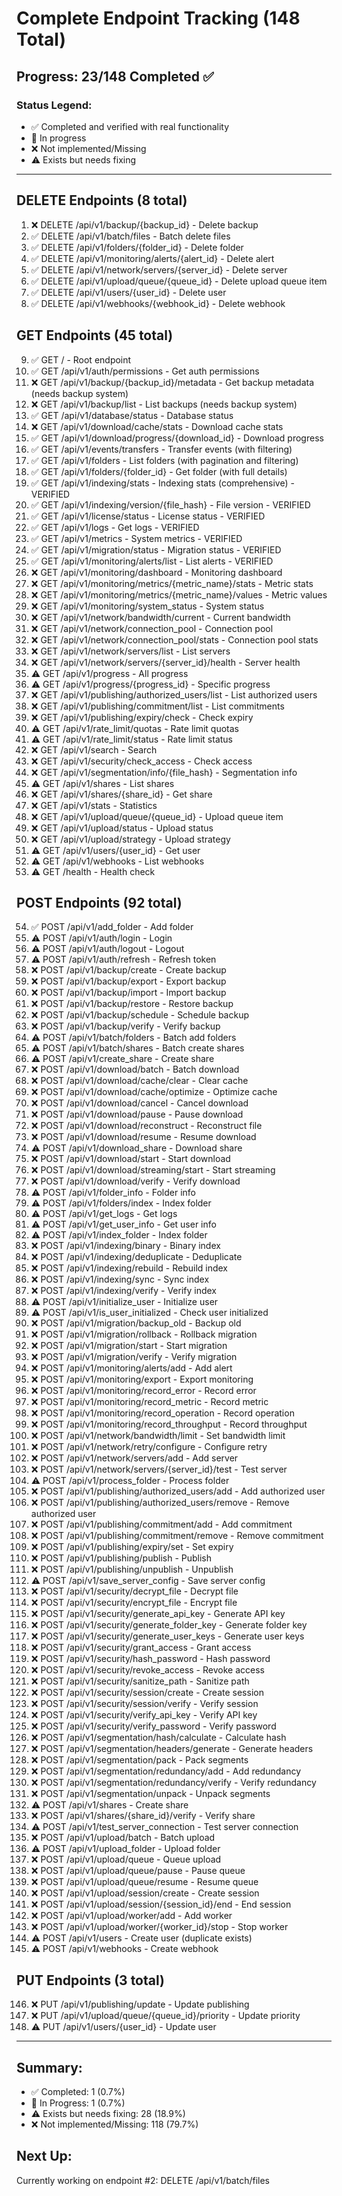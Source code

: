 # Complete Endpoint Tracking (148 Total)

## Progress: 23/148 Completed ✅

### Status Legend:
- ✅ Completed and verified with real functionality
- 🔧 In progress
- ❌ Not implemented/Missing
- ⚠️ Exists but needs fixing

---

## DELETE Endpoints (8 total)
1. ❌ DELETE /api/v1/backup/{backup_id} - Delete backup
2. ✅ DELETE /api/v1/batch/files - Batch delete files
3. ✅ DELETE /api/v1/folders/{folder_id} - Delete folder
4. ✅ DELETE /api/v1/monitoring/alerts/{alert_id} - Delete alert
5. ✅ DELETE /api/v1/network/servers/{server_id} - Delete server
6. ✅ DELETE /api/v1/upload/queue/{queue_id} - Delete upload queue item
7. ✅ DELETE /api/v1/users/{user_id} - Delete user
8. ✅ DELETE /api/v1/webhooks/{webhook_id} - Delete webhook

## GET Endpoints (45 total)
9. ✅ GET / - Root endpoint
10. ✅ GET /api/v1/auth/permissions - Get auth permissions
11. ❌ GET /api/v1/backup/{backup_id}/metadata - Get backup metadata (needs backup system)
12. ❌ GET /api/v1/backup/list - List backups (needs backup system)
13. ✅ GET /api/v1/database/status - Database status
14. ❌ GET /api/v1/download/cache/stats - Download cache stats
15. ✅ GET /api/v1/download/progress/{download_id} - Download progress
16. ✅ GET /api/v1/events/transfers - Transfer events (with filtering)
17. ✅ GET /api/v1/folders - List folders (with pagination and filtering)
18. ✅ GET /api/v1/folders/{folder_id} - Get folder (with full details)
19. ✅ GET /api/v1/indexing/stats - Indexing stats (comprehensive) - VERIFIED
20. ✅ GET /api/v1/indexing/version/{file_hash} - File version - VERIFIED
21. ✅ GET /api/v1/license/status - License status - VERIFIED
22. ✅ GET /api/v1/logs - Get logs - VERIFIED
23. ✅ GET /api/v1/metrics - System metrics - VERIFIED
24. ✅ GET /api/v1/migration/status - Migration status - VERIFIED
25. ✅ GET /api/v1/monitoring/alerts/list - List alerts - VERIFIED
26. ❌ GET /api/v1/monitoring/dashboard - Monitoring dashboard
27. ❌ GET /api/v1/monitoring/metrics/{metric_name}/stats - Metric stats
28. ❌ GET /api/v1/monitoring/metrics/{metric_name}/values - Metric values
29. ❌ GET /api/v1/monitoring/system_status - System status
30. ❌ GET /api/v1/network/bandwidth/current - Current bandwidth
31. ❌ GET /api/v1/network/connection_pool - Connection pool
32. ❌ GET /api/v1/network/connection_pool/stats - Connection pool stats
33. ❌ GET /api/v1/network/servers/list - List servers
34. ❌ GET /api/v1/network/servers/{server_id}/health - Server health
35. ⚠️ GET /api/v1/progress - All progress
36. ⚠️ GET /api/v1/progress/{progress_id} - Specific progress
37. ❌ GET /api/v1/publishing/authorized_users/list - List authorized users
38. ❌ GET /api/v1/publishing/commitment/list - List commitments
39. ❌ GET /api/v1/publishing/expiry/check - Check expiry
40. ⚠️ GET /api/v1/rate_limit/quotas - Rate limit quotas
41. ⚠️ GET /api/v1/rate_limit/status - Rate limit status
42. ❌ GET /api/v1/search - Search
43. ❌ GET /api/v1/security/check_access - Check access
44. ❌ GET /api/v1/segmentation/info/{file_hash} - Segmentation info
45. ⚠️ GET /api/v1/shares - List shares
46. ❌ GET /api/v1/shares/{share_id} - Get share
47. ❌ GET /api/v1/stats - Statistics
48. ❌ GET /api/v1/upload/queue/{queue_id} - Upload queue item
49. ❌ GET /api/v1/upload/status - Upload status
50. ❌ GET /api/v1/upload/strategy - Upload strategy
51. ⚠️ GET /api/v1/users/{user_id} - Get user
52. ⚠️ GET /api/v1/webhooks - List webhooks
53. ⚠️ GET /health - Health check

## POST Endpoints (92 total)
54. ✅ POST /api/v1/add_folder - Add folder
55. ⚠️ POST /api/v1/auth/login - Login
56. ⚠️ POST /api/v1/auth/logout - Logout
57. ⚠️ POST /api/v1/auth/refresh - Refresh token
58. ❌ POST /api/v1/backup/create - Create backup
59. ❌ POST /api/v1/backup/export - Export backup
60. ❌ POST /api/v1/backup/import - Import backup
61. ❌ POST /api/v1/backup/restore - Restore backup
62. ❌ POST /api/v1/backup/schedule - Schedule backup
63. ❌ POST /api/v1/backup/verify - Verify backup
64. ⚠️ POST /api/v1/batch/folders - Batch add folders
65. ⚠️ POST /api/v1/batch/shares - Batch create shares
66. ⚠️ POST /api/v1/create_share - Create share
67. ❌ POST /api/v1/download/batch - Batch download
68. ❌ POST /api/v1/download/cache/clear - Clear cache
69. ❌ POST /api/v1/download/cache/optimize - Optimize cache
70. ❌ POST /api/v1/download/cancel - Cancel download
71. ❌ POST /api/v1/download/pause - Pause download
72. ❌ POST /api/v1/download/reconstruct - Reconstruct file
73. ❌ POST /api/v1/download/resume - Resume download
74. ⚠️ POST /api/v1/download_share - Download share
75. ❌ POST /api/v1/download/start - Start download
76. ❌ POST /api/v1/download/streaming/start - Start streaming
77. ❌ POST /api/v1/download/verify - Verify download
78. ⚠️ POST /api/v1/folder_info - Folder info
79. ⚠️ POST /api/v1/folders/index - Index folder
80. ⚠️ POST /api/v1/get_logs - Get logs
81. ⚠️ POST /api/v1/get_user_info - Get user info
82. ⚠️ POST /api/v1/index_folder - Index folder
83. ❌ POST /api/v1/indexing/binary - Binary index
84. ❌ POST /api/v1/indexing/deduplicate - Deduplicate
85. ❌ POST /api/v1/indexing/rebuild - Rebuild index
86. ❌ POST /api/v1/indexing/sync - Sync index
87. ❌ POST /api/v1/indexing/verify - Verify index
88. ⚠️ POST /api/v1/initialize_user - Initialize user
89. ⚠️ POST /api/v1/is_user_initialized - Check user initialized
90. ❌ POST /api/v1/migration/backup_old - Backup old
91. ❌ POST /api/v1/migration/rollback - Rollback migration
92. ❌ POST /api/v1/migration/start - Start migration
93. ❌ POST /api/v1/migration/verify - Verify migration
94. ❌ POST /api/v1/monitoring/alerts/add - Add alert
95. ❌ POST /api/v1/monitoring/export - Export monitoring
96. ❌ POST /api/v1/monitoring/record_error - Record error
97. ❌ POST /api/v1/monitoring/record_metric - Record metric
98. ❌ POST /api/v1/monitoring/record_operation - Record operation
99. ❌ POST /api/v1/monitoring/record_throughput - Record throughput
100. ❌ POST /api/v1/network/bandwidth/limit - Set bandwidth limit
101. ❌ POST /api/v1/network/retry/configure - Configure retry
102. ❌ POST /api/v1/network/servers/add - Add server
103. ❌ POST /api/v1/network/servers/{server_id}/test - Test server
104. ⚠️ POST /api/v1/process_folder - Process folder
105. ❌ POST /api/v1/publishing/authorized_users/add - Add authorized user
106. ❌ POST /api/v1/publishing/authorized_users/remove - Remove authorized user
107. ❌ POST /api/v1/publishing/commitment/add - Add commitment
108. ❌ POST /api/v1/publishing/commitment/remove - Remove commitment
109. ❌ POST /api/v1/publishing/expiry/set - Set expiry
110. ❌ POST /api/v1/publishing/publish - Publish
111. ❌ POST /api/v1/publishing/unpublish - Unpublish
112. ⚠️ POST /api/v1/save_server_config - Save server config
113. ❌ POST /api/v1/security/decrypt_file - Decrypt file
114. ❌ POST /api/v1/security/encrypt_file - Encrypt file
115. ❌ POST /api/v1/security/generate_api_key - Generate API key
116. ❌ POST /api/v1/security/generate_folder_key - Generate folder key
117. ❌ POST /api/v1/security/generate_user_keys - Generate user keys
118. ❌ POST /api/v1/security/grant_access - Grant access
119. ❌ POST /api/v1/security/hash_password - Hash password
120. ❌ POST /api/v1/security/revoke_access - Revoke access
121. ❌ POST /api/v1/security/sanitize_path - Sanitize path
122. ❌ POST /api/v1/security/session/create - Create session
123. ❌ POST /api/v1/security/session/verify - Verify session
124. ❌ POST /api/v1/security/verify_api_key - Verify API key
125. ❌ POST /api/v1/security/verify_password - Verify password
126. ❌ POST /api/v1/segmentation/hash/calculate - Calculate hash
127. ❌ POST /api/v1/segmentation/headers/generate - Generate headers
128. ❌ POST /api/v1/segmentation/pack - Pack segments
129. ❌ POST /api/v1/segmentation/redundancy/add - Add redundancy
130. ❌ POST /api/v1/segmentation/redundancy/verify - Verify redundancy
131. ❌ POST /api/v1/segmentation/unpack - Unpack segments
132. ⚠️ POST /api/v1/shares - Create share
133. ❌ POST /api/v1/shares/{share_id}/verify - Verify share
134. ⚠️ POST /api/v1/test_server_connection - Test server connection
135. ❌ POST /api/v1/upload/batch - Batch upload
136. ⚠️ POST /api/v1/upload_folder - Upload folder
137. ❌ POST /api/v1/upload/queue - Queue upload
138. ❌ POST /api/v1/upload/queue/pause - Pause queue
139. ❌ POST /api/v1/upload/queue/resume - Resume queue
140. ❌ POST /api/v1/upload/session/create - Create session
141. ❌ POST /api/v1/upload/session/{session_id}/end - End session
142. ❌ POST /api/v1/upload/worker/add - Add worker
143. ❌ POST /api/v1/upload/worker/{worker_id}/stop - Stop worker
144. ⚠️ POST /api/v1/users - Create user (duplicate exists)
145. ⚠️ POST /api/v1/webhooks - Create webhook

## PUT Endpoints (3 total)
146. ❌ PUT /api/v1/publishing/update - Update publishing
147. ❌ PUT /api/v1/upload/queue/{queue_id}/priority - Update priority
148. ⚠️ PUT /api/v1/users/{user_id} - Update user

---

## Summary:
- ✅ Completed: 1 (0.7%)
- 🔧 In Progress: 1 (0.7%)
- ⚠️ Exists but needs fixing: 28 (18.9%)
- ❌ Not implemented/Missing: 118 (79.7%)

## Next Up:
Currently working on endpoint #2: DELETE /api/v1/batch/files